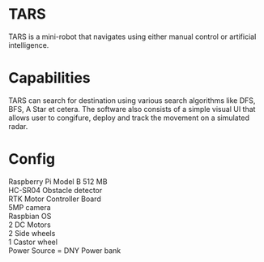 # TARS
TARS is a mini-robot that navigates using either manual control or artificial intelligence.

# Capabilities
TARS can search for destination using various search algorithms like DFS, BFS, A Star et cetera. The software also consists of a simple visual UI that allows user to congifure, deploy and track the movement on a simulated radar.

# Config
Raspberry Pi Model B 512 MB  <br />
HC-SR04 Obstacle detector  <br />
RTK Motor Controller Board  <br />
5MP camera  <br />
Raspbian OS  <br />
2 DC Motors  <br />
2 Side wheels  <br />
1 Castor wheel  <br />
Power Source = DNY Power bank

